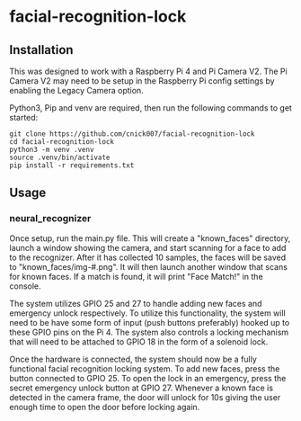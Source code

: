 # facial-recognition-lock
## Installation
This was designed to work with a Raspberry Pi 4 and Pi Camera V2. The Pi Camera V2 may need to be setup in the Raspberry Pi config settings by enabling the Legacy Camera option.

Python3, Pip and venv are required, then run the following commands to get started:
```
git clone https://github.com/cnick007/facial-recognition-lock
cd facial-recognition-lock
python3 -m venv .venv
source .venv/bin/activate
pip install -r requirements.txt
```

## Usage
### neural_recognizer
Once setup, run the main.py file. This will create a "known_faces" directory, launch a window showing the camera, and start scanning for a face to add to the recognizer. After it has collected 10 samples, the faces will be saved to "known_faces/img-#.png". It will then launch another window that scans for known faces. If a match is found, it will print "Face Match!" in the console.

The system utilizes GPIO 25 and 27 to handle adding new faces and emergency unlock respectively. To utilize this functionality, the system will need to be have some form of input (push buttons preferably) hooked up to these GPIO pins on the Pi 4. The system also controls a locking mechanism that will need to be attached to GPIO 18 in the form of a solenoid lock.

Once the hardware is connected, the system should now be a fully functional facial recognition locking system. To add new faces, press the button connected to GPIO 25. To open the lock in an emergency, press the secret emergency unlock button at GPIO 27. Whenever a known face is detected in the camera frame, the door will unlock for 10s giving the user enough time to open the door before locking again. 
